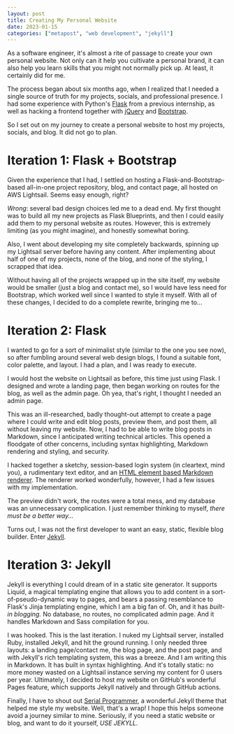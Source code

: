 ```yaml
---
layout: post
title: Creating My Personal Website
date: 2023-01-15
categories: ["metapost", "web development", "jekyll"]
---
```

As a software engineer, it's almost a rite of passage to create your own personal website. Not only can it help you cultivate a personal brand, it can also help you learn skills that you might not normally pick up. At least, it certainly did for me.

The process began about six months ago, when I realized that I needed a single source of truth for my projects, socials, and professional presence. I had some experience with Python's [Flask](https://flask.palletsprojects.com/) from a previous internship, as well as hacking a frontend together with [jQuery](https://jquery.com) and [Bootstrap](https://getbootstrap.com).

So I set out on my journey to create a personal website to host my projects, socials, and blog. It did not go to plan.

# Iteration 1: Flask + Bootstrap

Given the experience that I had, I settled on hosting a Flask-and-Bootstrap-based all-in-one project repository, blog, and contact page, all hosted on AWS Lightsail. Seems easy enough, right?

_Wrong_: several bad design choices led me to a dead end. My first thought was to build all my new projects as Flask Blueprints, and then I could easily add them to my personal website as routes. However, this is extremely limiting (as you might imagine), and honestly somewhat boring.

Also, I went about developing my site completely backwards, spinning up my Lightsail server before having any content. After implementing about half of one of my projects, none of the blog, and none of the styling, I scrapped that idea.

Without having all of the projects wrapped up in the site itself, my website would be smaller (just a blog and contact me), so I would have less need for Bootstrap, which worked well since I wanted to style it myself. With all of these changes, I decided to do a complete rewrite, bringing me to...

# Iteration 2: Flask

I wanted to go for a sort of minimalist style (similar to the one you see now), so after fumbling around several web design blogs, I found a suitable font, color palette, and layout. I had a plan, and I was ready to execute.

I would host the website on Lightsail as before, this time just using Flask. I designed and wrote a landing page, then began working on routes for the blog, as well as the admin page. Oh yea, that's right, I thought I needed an admin page.

This was an ill-researched, badly thought-out attempt to create a page where I could write and edit blog posts, preview them, and post them, all without leaving my website. Now, I had to be able to write blog posts in Markdown, since I anticipated writing technical articles. This opened a floodgate of other concerns, including syntax highlighting, Markdown rendering and styling, and security.

I hacked together a sketchy, session-based login system (in cleartext, mind you), a rudimentary text editor, and an [HTML element based Markdown renderer](https://md-block.verou.me/). The renderer worked wonderfully, however, I had a few issues with my implementation.

The preview didn't work, the routes were a total mess, and my database was an unnecessary complication. I just remember thinking to myself, _there must be a better way..._

Turns out, I was not the first developer to want an easy, static, flexible blog builder. Enter [Jekyll](https://jekyllrb.com).

# Iteration 3: Jekyll

Jekyll is everything I could dream of in a static site generator. It supports Liquid, a magical templating engine that allows you to add content in a sort-of-pseudo-dynamic way to pages, and bears a passing resemblance to Flask's Jinja templating engine, which I am a big fan of. Oh, and it has _built-in blogging._ No database, no routes, no complicated admin page. And it handles Markdown and Sass compilation for you.

I was hooked. This is the last iteration. I nuked my Lightsail server, installed Ruby, installed Jekyll, and hit the ground running. I only needed three layouts: a landing page/contact me, the blog page, and the post page, and with Jekyll's rich templating system, this was a breeze. And I am writing this in Markdown. It has built in syntax highlighting. And it's totally static: no more money wasted on a Lightsail instance serving my content for 0 users per year. Ultimately, I decided to host my website on GitHub's wonderful Pages feature, which supports Jekyll natively and through GitHub actions.

Finally, I have to shout out [Serial Programmer](https://github.com/sharadcodes/jekyll-theme-serial-programmer), a wonderful Jekyll theme that helped me style my website. Well, that's a wrap! I hope this helps someone avoid a journey similar to mine. Seriously, if you need a static website or blog, and want to do it yourself, _USE JEKYLL._

